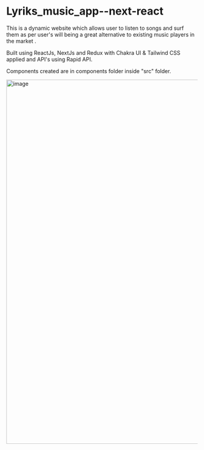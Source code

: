 # Lyriks_music_app--next-react

This is a dynamic website which allows user to listen to songs and surf them as per user's will being a great alternative to existing music players in the market .

Built using ReactJs, NextJs and Redux with Chakra UI & Tailwind CSS applied and API's using Rapid API.

Components created are in components folder inside "src" folder.

<img width="957" alt="image" src="https://user-images.githubusercontent.com/81765508/193287274-47fbeadd-30e0-4cd4-ba7a-0538bc5d7562.png">
